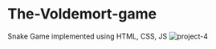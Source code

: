 # The-Voldemort-game
Snake Game implemented using HTML, CSS, JS
![project-4](https://user-images.githubusercontent.com/62342666/206780641-a1d3e859-4fe1-40d7-b4ef-0a03049f1a43.png)
